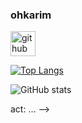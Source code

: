 ### **ohkarim**



[<img src='https://cdn.jsdelivr.net/npm/simple-icons@3.0.1/icons/github.svg' alt='github' height='40'>](https://github.com/ohkarim)  

[![Top Langs](https://github-readme-stats.vercel.app/api/top-langs/?username=ohkarim)](https://github.com/anuraghazra/github-readme-stats)

![GitHub stats](https://github-readme-stats.vercel.app/api?username=ohkarim&show_icons=true)  

act: ...
-->
